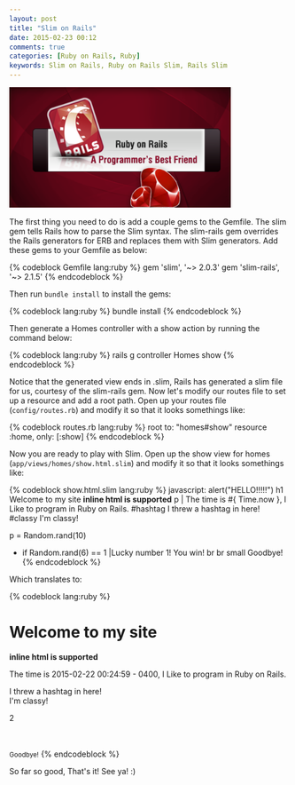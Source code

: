 ```yaml
---
layout: post
title: "Slim on Rails"
date: 2015-02-23 00:12
comments: true
categories: [Ruby on Rails, Ruby]
keywords: Slim on Rails, Ruby on Rails Slim, Rails Slim
---
```


<p>
  <img src="/images/ruby_on_rails.png" width="400" alt="Slim on Rails" />
</p>

<p>
  The first thing you need to do is add a couple gems to the Gemfile. The slim gem tells Rails how to parse the Slim syntax. The slim-rails gem overrides the Rails generators for ERB and replaces them with Slim generators. Add these gems to your Gemfile as below:
</p>

{% codeblock Gemfile lang:ruby %}
gem 'slim', '~> 2.0.3'
gem 'slim-rails', '~> 2.1.5'
{% endcodeblock %}

<p>
  Then run <code>bundle install</code> to install the gems:
</p>

{% codeblock lang:ruby %}
bundle install
{% endcodeblock %}

<p>
  Then generate a Homes controller with a show action by running the command below:
</p>

{% codeblock lang:ruby %}
rails g controller Homes show
{% endcodeblock %}

<p>
  Notice that the generated view ends in .slim, Rails has generated a slim file for us, courtesy of the slim-rails gem. Now let's modify our routes file to set up a resource and add a root path. Open up your routes file (<code>config/routes.rb</code>) and modify it so that it looks somethings like:
</p>

{% codeblock routes.rb lang:ruby %}
root to: "homes#show"
resource :home, only: [:show]
{% endcodeblock %}

<p>
  Now you are ready to play with Slim. Open up the show view for homes (<code>app/views/homes/show.html.slim</code>) and modify it so that it looks somethings like:
</p>

{% codeblock show.html.slim lang:ruby %}
javascript: 
  alert("HELLO!!!!!")
h1 Welcome to my site
<b>inline html is supported</b>
p
  | The time is #{ Time.now }, 
    I Like to program in Ruby on Rails.
#hashtag I threw a hashtag in here!
#classy I'm classy!

p = Random.rand(10)

- if Random.rand(6) == 1
  |Lucky number 1!  You win!
br
br
small Goodbye!
{% endcodeblock %}

<p>
  Which translates to:
</p>

{% codeblock lang:ruby %}
<script type="text/javascript">
  alert("HELLO!!!!!")
</script>

<h1>Welcome to my site</h1>
<b>inline html is supported</b>
<p>The time is 2015-02-22 00:24:59 - 0400, I Like to program in Ruby on Rails.</p>

<div id="hashtag">
  I threw a hashtag in here!
</div>

<div id="classy">
  I'm classy!
</div>

<p>2</p>
<br>
<br>
<small>Goodbye!</small>
{% endcodeblock %}

<p>
  So far so good, That's it! See ya! :)
</p>

